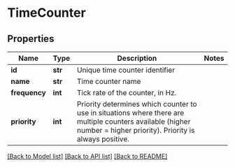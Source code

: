# TimeCounter

## Properties
Name | Type | Description | Notes
------------ | ------------- | ------------- | -------------
**id** | **str** | Unique time counter identifier | 
**name** | **str** | Time counter name | 
**frequency** | **int** | Tick rate of the counter, in Hz. | 
**priority** | **int** | Priority determines which counter to use in situations where there are multiple counters available (higher number &#x3D; higher priority). Priority is always positive.  | 

[[Back to Model list]](../README.md#documentation-for-models) [[Back to API list]](../README.md#documentation-for-api-endpoints) [[Back to README]](../README.md)


